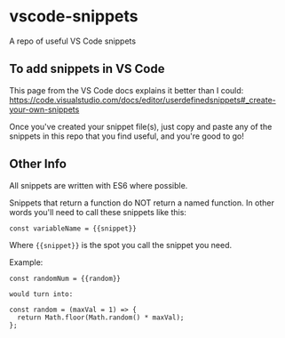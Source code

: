 # vscode-snippets

A repo of useful VS Code snippets

## To add snippets in VS Code

This page from the VS Code docs explains it better than I could:
https://code.visualstudio.com/docs/editor/userdefinedsnippets#_create-your-own-snippets

Once you've created your snippet file(s), just copy and paste any of the snippets in this repo that you find useful, and you're good to go!

## Other Info

All snippets are written with ES6 where possible.

Snippets that return a function do NOT return a named function. In other words you'll need to call these snippets like this:

```
const variableName = {{snippet}}
```

Where `{{snippet}}` is the spot you call the snippet you need.

Example:

```
const randomNum = {{random}}

would turn into:

const random = (maxVal = 1) => {
  return Math.floor(Math.random() * maxVal);
};
```
